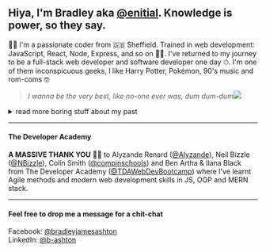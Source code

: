 ## Hiya, I'm Bradley aka [@enitial](https://github.com/enitial). Knowledge is power, so they say.
👋🏼 I'm a passionate coder from 🇬🇧 Sheffield. Trained in web development: JavaScript, React, Node, Express, and so on 💪🏼. I've returned to my journey to be a full-stack web developer and software developer one day ⏱. I'm one of them inconspicuous geeks, I like Harry Potter, Pokémon, 90's music and rom-coms 🤓   
> *I wanna be the very best, like no-one ever was, dum dum-dum*<img src="https://github.com/clessg/pokesprite/blob/master/icons/pokeball/poke.png"/>  
<details closed>
<summary>read more boring stuff about my past</summary>
<br>
  From school I had a thirst for knowledge in technology. Despite only a brief stint on a computer hardware course at Bury College i would later find mentorship and teaching from a close friend in Tony Higham. Tony taught me the fundamentals in Visual Basic 6 and in an era of Yahoo! chat rooms and MSN Messenger i would program social tools.  
<br/><br/>
  In 2004 I did a little web design training using Macromedia (Adobe CC *it's called these days* 🙄 ) learning HTML & CSS. My web design teacher Dave Jones (Pride Media, Middleton) introduced me to performing as a DJ and how to use Cool Edit Pro 2 (*another Adobe product now* called Adobe Audition) and my life as a mashup artist and DJ began. Shortly after I created a community board using vBulletin software dedicated to music artists - LiteRECORDS (est 2010). Skip a decade or so and I wanted to return to coding so we're up-to-speed.
</details>

---
#### The Developer Academy
**A MASSIVE THANK YOU** 🙏🏼 to Alyzande Renard ([@Alyzande](https://github.com/Alyzande)), Neil Bizzle ([@NBizzle](https://github.com/NBizzell)), Colin Smith ([@compinschools](https://github.com/compinschools)) and Ben Artha & Ilana Black from The Developer Academy ([@TDAWebDevBootcamp](https://github.com/TDAWebDevBootcamp)) where I've learnt Agile methods and modern web development skills in JS, OOP and MERN stack.

---
#### Feel free to drop me a message for a chit-chat   
Facebook: [@bradleyjamesashton](https://www.facebook.com/bradleyjamesashton)   
LinkedIn: [@b-ashton](https://www.linkedin.com/in/b-ashton/)
